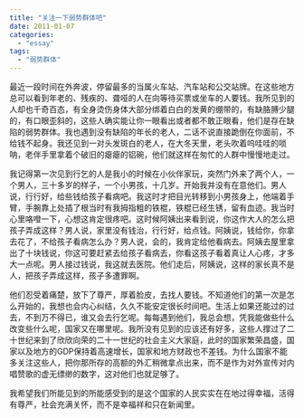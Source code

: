 ```yaml
---
title: "关注一下弱势群体吧"
date: 2011-01-07
categories: 
  - "essay"
tags: 
  - "弱势群体"
---
```


最近一段时间在外奔波，停留最多的当属火车站、汽车站和公交站牌。在这些地方总可以看到年老的、残疾的、聋哑的人在向等待买票或坐车的人要钱。我所见到的人却也千奇百态，有全身烫伤身体大部分绑着白白的发黄的绷带的，有缺胳膊少腿的，有口眼歪斜的，这些人确实能让你一眼看出或者都不敢正眼看，他们是存在缺陷的弱势群体。我也遇到没有缺陷的年长的老人，二话不说直接跪倒在你面前，不给钱不起身。我还见到一对头发斑白的老人，在大冬天里，老头吹着呜哇哇的唢呐，老伴手里拿着个破旧的瘪瘪的铝碗，他们就这样在匆忙的人群中慢慢地走过。

我记得第一次见到行乞的人是我小的时候在小伙伴家玩，突然门外来了两个人，一个男人，三十多岁的样子，一个小男孩，十几岁。开始我并没有在意他们。男人说，行行好，给些钱给孩子看病吧。我这时才把目光转移到小男孩身上，他端着手臂，手腕靠上处插了根当时有我拇指粗的铁棍，铁棍已经生锈，留有血迹。我当时心里咯噔一下，心想这肯定很疼吧。这时候阿姨出来看到说，你这作大人的怎么把孩子弄成这样？男人说，家里没有钱治，行行好，给点钱。阿姨说，钱给你，你拿去花了，不给孩子看病怎么办？男人说，会的，我肯定给他看病去。阿姨去屋里拿出了十块钱说，你这可要赶紧去给孩子看病去，你看这孩子看着真让人心疼，才多大一点呢。男人接过钱说，我这就去医院。他们走后，阿姨说，这样的家长真不是人，把孩子弄成这样，孩子多遭罪啊。

他们忍受着痛楚，放下了尊严，厚着脸皮，去找人要钱。不知道他们的第一次是怎么开始的，我想也会内心纠结，久久不能安定很长时间吧。生活上如果还能过的过去，不到万不得已，谁又会去行乞呢。每每遇到他们，我总会想，凭我能做些什么改变些什么呢，国家又在哪里呢。我所没有见到的应该还有好多，这些人撑过了二十世纪来到了欣欣向荣的二十一世纪的社会主义大家庭，此时的国家繁荣昌盛，国家以及地方的GDP保持着高速增长，国家和地方财政也不差钱。为什么国家不能多关注这些人，把你那所存的高额的外汇稍微拿点出来，而不是作为对外宣传对内唱赞歌的虚无缥缈的数字，这对他们也就足够了。

我希望我们所能见到的所能感受到的是这个国家的人民实实在在地过得幸福，活得有尊严，社会充满关怀，而不是幸福祥和只在新闻里。
